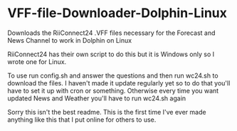 # VFF-file-Downloader-Dolphin-Linux
Downloads the RiiConnect24 .VFF files necessary for the Forecast and News Channel to work in Dolphin on Linux

RiiConnect24 has their own script to do this but it is Windows only so I wrote one for Linux.

To use run config.sh and answer the questions and then run wc24.sh to download the files. I haven't made it update regularly yet so to do that you'll have to set it up with cron or something. Otherwise every time you want updated News and Weather you'll have to run wc24.sh again

Sorry this isn't the best readme. This is the first time I've ever made anything like this that I put online for others to use.
